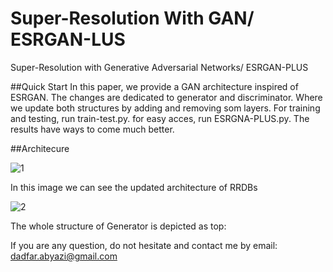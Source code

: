 # Super-Resolution With GAN/ ESRGAN-LUS
Super-Resolution with Generative Adversarial Networks/ ESRGAN-PLUS

##Quick Start
In this paper, we provide a GAN architecture inspired of ESRGAN.
The changes are dedicated to generator and discriminator. Where we update both structures by adding and removing som layers.
For training and testing, run train-test.py.
for easy acces, run ESRGNA-PLUS.py.
The results have ways to come much better.

##Architecure

![1](https://user-images.githubusercontent.com/52959373/213905930-62670efe-86ef-4da8-a84c-ce0169252158.PNG)

In this image we can see the updated architecture of RRDBs

![2](https://user-images.githubusercontent.com/52959373/213905946-17b1cb91-04b8-414e-b444-99f79792eff3.PNG)

The whole structure of Generator is depicted as top:

If you are any question, do not hesitate and contact me by email: dadfar.abyazi@gmail.com 
